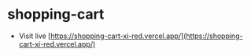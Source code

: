 # shopping-cart

- Visit live [https://shopping-cart-xi-red.vercel.app/](https://shopping-cart-xi-red.vercel.app/)
